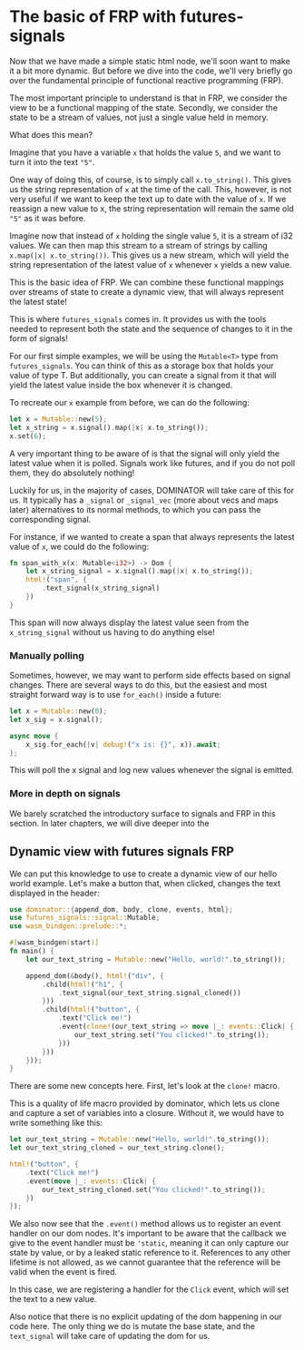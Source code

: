 # The basic of FRP with futures-signals

Now that we have made a simple static html node, we'll soon want to make it a bit more dynamic.
But before we dive into the code, we'll very briefly go over the fundamental principle of functional reactive programming (FRP).

The most important principle to understand is that in FRP, we consider the view to be a functional mapping of the state.
Secondly, we consider the state to be a stream of values, not just a single value held in memory.

What does this mean?

Imagine that you have a variable `x` that holds the value `5`, and we want to turn it into the text `"5"`.

One way of doing this, of course, is to simply call `x.to_string()`.
This gives us the string representation of `x` at the time of the call.
This, however, is not very useful if we want to keep the text up to date with the value of `x`.
If we reassign a new value to x, the string representation will remain the same old `"5"` as it was before.

Imagine now that instead of `x` holding the single value `5`, it is a stream of i32 values.
We can then map this stream to a stream of strings by calling `x.map(|x| x.to_string())`.
This gives us a new stream, which will yield the string representation of the latest value of `x` whenever `x` yields a new value.

This is the basic idea of FRP.
We can combine these functional mappings over streams of state to create a dynamic view, that will always represent the latest state!

This is where `futures_signals` comes in.
It provides us with the tools needed to represent both the state and the sequence of changes to it in the form of signals!

For our first simple examples, we will be using the `Mutable<T>` type from `futures_signals`.
You can think of this as a storage box that holds your value of type T.
But additionally, you can create a signal from it that will yield the latest value inside the box whenever it is changed.

To recreate our `x` example from before, we can do the following:

```rust
let x = Mutable::new(5);
let x_string = x.signal().map(|x| x.to_string());
x.set(6);
```

A very important thing to be aware of is that the signal will only yield the latest value when it is polled.
Signals work like futures, and if you do not poll them, they do absolutely nothing!

Luckily for us, in the majority of cases, DOMINATOR will take care of this for us.
It typically has a `_signal` or `_signal_vec` (more about vecs and maps later) alternatives to its normal methods, to which you can pass the corresponding signal.

For instance, if we wanted to create a span that always represents the latest value of `x`, we could do the following:

```rust
fn span_with_x(x: Mutable<i32>) -> Dom {
    let x_string_signal = x.signal().map(|x| x.to_string());
    html!("span", {
        .text_signal(x_string_signal)
    })
}
```

This span will now always display the latest value seen from the `x_string_signal` without us having to do anything else!

### Manually polling

Sometimes, however, we may want to perform side effects based on signal changes.
There are several ways to do this, but the easiest and most straight forward way is to use `for_each()` inside a future:

```rust
let x = Mutable::new(0);
let x_sig = x.signal();

async move {
    x_sig.for_each(|v| debug!("x is: {}", x)).await;
};
```

This will poll the x signal and log new values whenever the signal is emitted.

### More in depth on signals

We barely scratched the introductory surface to signals and FRP in this section.
In later chapters, we will dive deeper into the

## Dynamic view with futures signals FRP

We can put this knowledge to use to create a dynamic view of our hello world example.
Let's make a button that, when clicked, changes the text displayed in the header:

```rust
use dominator::{append_dom, body, clone, events, html};
use futures_signals::signal::Mutable;
use wasm_bindgen::prelude::*;

#[wasm_bindgen(start)]
fn main() {
    let our_text_string = Mutable::new("Hello, world!".to_string());

    append_dom(&body(), html!("div", {
        .child(html!("h1", {
            .text_signal(our_text_string.signal_cloned())
        }))
        .child(html!("button", {
            .text("Click me!")
            .event(clone!(our_text_string => move |_: events::Click| {
                our_text_string.set("You clicked!".to_string());
            }))
        }))
    }));
}
```

There are some new concepts here.
First, let's look at the `clone!` macro.

This is a quality of life macro provided by dominator, which lets us clone and capture a set of variables into a closure.
Without it, we would have to write something like this:

```rust
let our_text_string = Mutable::new("Hello, world!".to_string());
let our_text_string_cloned = our_text_string.clone();

html!("button", {
    .text("Click me!")
    .event(move |_: events::Click| {
        our_text_string_cloned.set("You clicked!".to_string());
    })
});
```

We also now see that the `.event()` method allows us to register an event handler on our dom nodes.
It's important to be aware that the callback we give to the event handler must be `'static`, meaning it can only capture our state by value, or by a leaked static reference to it.
References to any other lifetime is not allowed, as we cannot guarantee that the reference will be valid when the event is fired.

In this case, we are registering a handler for the `Click` event, which will set the text to a new value.

Also notice that there is no explicit updating of the dom happening in our code here.
The only thing we do is mutate the base state, and the `text_signal` will take care of updating the dom for us.
